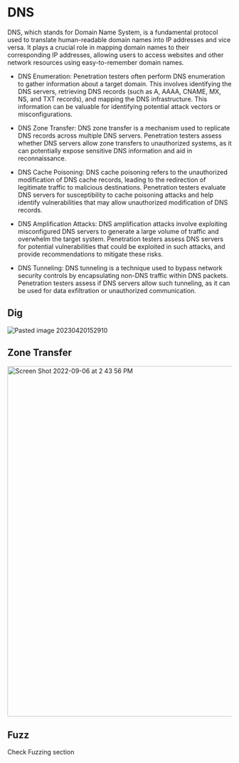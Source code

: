 # DNS
DNS, which stands for Domain Name System, is a fundamental protocol used to translate human-readable domain names into IP addresses and vice versa. It plays a crucial role in mapping domain names to their corresponding IP addresses, allowing users to access websites and other network resources using easy-to-remember domain names.

* DNS Enumeration: Penetration testers often perform DNS enumeration to gather information about a target domain. This involves identifying the DNS servers, retrieving DNS records (such as A, AAAA, CNAME, MX, NS, and TXT records), and mapping the DNS infrastructure. This information can be valuable for identifying potential attack vectors or misconfigurations.

* DNS Zone Transfer: DNS zone transfer is a mechanism used to replicate DNS records across multiple DNS servers. Penetration testers assess whether DNS servers allow zone transfers to unauthorized systems, as it can potentially expose sensitive DNS information and aid in reconnaissance.

* DNS Cache Poisoning: DNS cache poisoning refers to the unauthorized modification of DNS cache records, leading to the redirection of legitimate traffic to malicious destinations. Penetration testers evaluate DNS servers for susceptibility to cache poisoning attacks and help identify vulnerabilities that may allow unauthorized modification of DNS records.

*  DNS Amplification Attacks: DNS amplification attacks involve exploiting misconfigured DNS servers to generate a large volume of traffic and overwhelm the target system. Penetration testers assess DNS servers for potential vulnerabilities that could be exploited in such attacks, and provide recommendations to mitigate these risks.

* DNS Tunneling: DNS tunneling is a technique used to bypass network security controls by encapsulating non-DNS traffic within DNS packets. Penetration testers assess if DNS servers allow such tunneling, as it can be used for data exfiltration or unauthorized communication.

## Dig
![Pasted image 20230420152910](https://github.com/dbissell6/Shadow_Stone/assets/50979196/fd88c0c8-b737-40ff-a822-f365ea459ae2)

## Zone Transfer
<img width="786" alt="Screen Shot 2022-09-06 at 2 43 56 PM" src="https://github.com/dbissell6/Shadow_Stone/assets/50979196/b8bfd7d4-88d4-43ac-a04d-e957f4032ccc">

## Fuzz 
Check Fuzzing section
